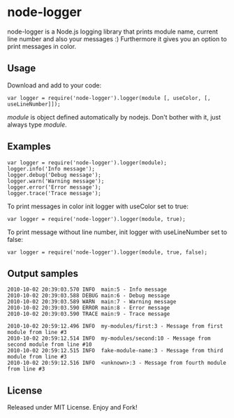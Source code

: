 node-logger
===========

node-logger is a Node.js logging library that prints module name, current line number and also your messages :) Furthermore it gives you an option to print messages in color.


Usage
-----
Download and add to your code:

	var logger = require('node-logger').logger(module [, useColor, [, useLineNumber]]);

*module* is object defined automatically by nodejs. Don't bother with it, just always type *module*.

Examples
--------

	var logger = require('node-logger').logger(module);
	logger.info('Info message');
	logger.debug('Debug message');
	logger.warn('Warning message');
	logger.error('Error message');
	logger.trace('Trace message');

To print messages in color init logger with useColor set to true:

	var logger = require('node-logger').logger(module, true);

To print message without line number, init logger with useLineNumber set to false:

	var logger = require('node-logger').logger(module, true, false);

Output samples
--------------

	2010-10-02 20:39:03.570 INFO  main:5 - Info message
	2010-10-02 20:39:03.588 DEBUG main:6 - Debug message
	2010-10-02 20:39:03.589 WARN  main:7 - Warning message
	2010-10-02 20:39:03.590 ERROR main:8 - Error message
	2010-10-02 20:39:03.590 TRACE main:9 - Trace message
	
	2010-10-02 20:59:12.496 INFO  my-modules/first:3 - Message from first module from line #3
	2010-10-02 20:59:12.514 INFO  my-modules/second:10 - Message from second module from line #10
	2010-10-02 20:59:12.515 INFO  fake-module-name:3 - Message from third module from line #3
	2010-10-02 20:59:12.516 INFO  <unknown>:3 - Message from fourth module from line #3
	

License
-------
Released under MIT License. Enjoy and Fork!